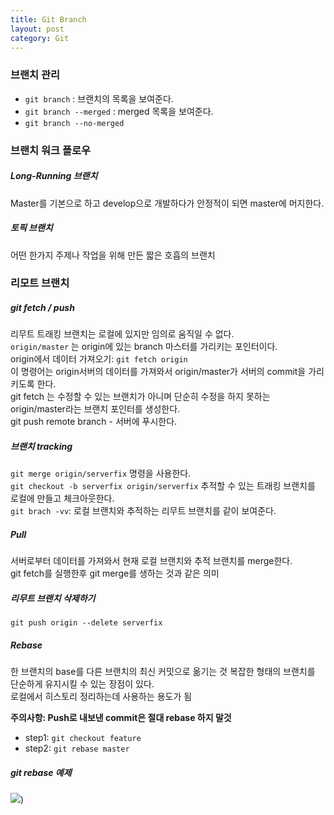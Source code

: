 ```yaml
---
title: Git Branch
layout: post
category: Git
---
```


### 브랜치 관리
* ```git branch``` :  브랜치의 목록을 보여준다.
* ```git branch --merged``` : merged 목록을 보여준다.
* ```git branch --no-merged```

### 브랜치 워크 플로우
##### Long-Running 브랜치 
Master를 기본으로 하고 develop으로 개발하다가 안정적이 되면 master에 머지한다.
##### 토픽 브랜치
어떤 한가지 주제나  작업을 위해 만든 짧은 호흡의 브랜치

### 리모트 브랜치
##### git fetch / push
리무트 트래킹 브랜치는 로컬에 있지만 임의로 움직일 수 없다. <br> ```origin/master``` 는 origin에 있는 branch 마스터를 가리키는 포인터이다.  
origin에서 데이터 가져오기: ```git fetch origin```  
이 명령어는 origin서버의 데이터를 가져와서 origin/master가 서버의 commit을 가리키도록 한다.  
git fetch 는 수정할 수 있는 브랜치가 아니며 단순히 수정을 하지 못하는 origin/master라는 브랜치 포인터를 생성한다.  
git push remote branch - 서버에 푸시한다.

##### 브랜치 tracking
```git merge origin/serverfix``` 명령을 사용한다.  
```git checkout -b serverfix origin/serverfix``` 추적할 수 있는 트래킹 브랜치를 로컬에 만들고 체크아웃한다.  
 ```git brach -vv```: 로컬 브랜치와 추적하는 리무트 브랜치를 같이 보여준다.

##### Pull
서버로부터 데이터를 가져와서 현재 로컬 브랜치와 추적 브랜치를 merge한다.  
git fetch를 실행한후 git merge를 생하는 것과 같은 의미

##### 리무트 브랜치 삭제하기
 ```git push origin --delete serverfix```

##### Rebase
한 브랜치의 base를 다른 브랜치의 최신 커밋으로 옮기는 것
복잡한 형태의 브랜치를 단순하게 유지시킬 수 있는 장점이 있다.  
로컬에서 히스토리 정리하는데 사용하는 용도가 됨

__주의사항: Push로 내보낸 commit은 절대 rebase 하지 말것__

* step1: ```git checkout feature```  
* step2: ```git rebase master```

##### git rebase 예제


![](/public/img/merge_rebase.png))